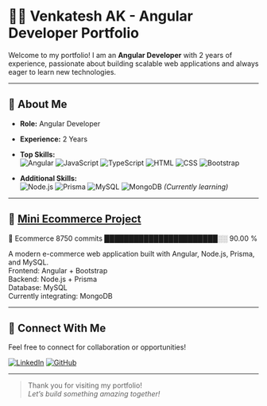 # 👨‍💻 Venkatesh AK - Angular Developer Portfolio

Welcome to my portfolio! I am an **Angular Developer** with 2 years of experience, passionate about building scalable web applications and always eager to learn new technologies.

---

## 🚀 About Me

- **Role:** Angular Developer  
- **Experience:** 2 Years  
- **Top Skills:**  
  ![Angular](https://img.shields.io/badge/Angular-DD0031?style=for-the-badge&logo=angular&logoColor=white)
  ![JavaScript](https://img.shields.io/badge/JavaScript-F7DF1E?style=for-the-badge&logo=javascript&logoColor=black)
  ![TypeScript](https://img.shields.io/badge/TypeScript-007ACC?style=for-the-badge&logo=typescript&logoColor=white)
  ![HTML](https://img.shields.io/badge/HTML5-E34F26?style=for-the-badge&logo=html5&logoColor=white)
  ![CSS](https://img.shields.io/badge/CSS3-1572B6?style=for-the-badge&logo=css3&logoColor=white)
  ![Bootstrap](https://img.shields.io/badge/Bootstrap-7952B3?style=for-the-badge&logo=bootstrap&logoColor=white)

- **Additional Skills:**  
  ![Node.js](https://img.shields.io/badge/Node.js-339933?style=for-the-badge&logo=nodedotjs&logoColor=white)
  ![Prisma](https://img.shields.io/badge/Prisma-2D3748?style=for-the-badge&logo=prisma&logoColor=white)
  ![MySQL](https://img.shields.io/badge/MySQL-4479A1?style=for-the-badge&logo=mysql&logoColor=white)
  ![MongoDB](https://img.shields.io/badge/MongoDB-47A248?style=for-the-badge&logo=mongodb&logoColor=white) _(Currently learning)_


---

## 🛒 [Mini Ecommerce Project](https://github.com/venkatesh-ak/mini-ecommerce)
🛒 Ecommerce             8750 commits        ███████████████████████░░   90.00 %

A modern e-commerce web application built with Angular, Node.js, Prisma, and MySQL.  
Frontend: Angular + Bootstrap  
Backend: Node.js + Prisma  
Database: MySQL  
Currently integrating: MongoDB

---

## 🌟 Connect With Me

Feel free to connect for collaboration or opportunities!

[![LinkedIn](https://img.shields.io/badge/LinkedIn-blue?style=flat-square&logo=linkedin)](https://www.linkedin.com/in/your-profile)
[![GitHub](https://img.shields.io/badge/GitHub-black?style=flat-square&logo=github)](https://github.com/venkatesh-ak)

---

> Thank you for visiting my portfolio!  
> _Let’s build something amazing together!_
